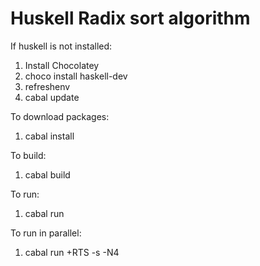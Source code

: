 # Huskell Radix sort algorithm

If huskell is not installed:
1. Install Chocolatey
2. choco install haskell-dev
3. refreshenv
4. cabal update

To download packages:
1. cabal install

To build:
1. cabal build

To run:
1. cabal run

To run in parallel:
1. cabal run +RTS -s -N4